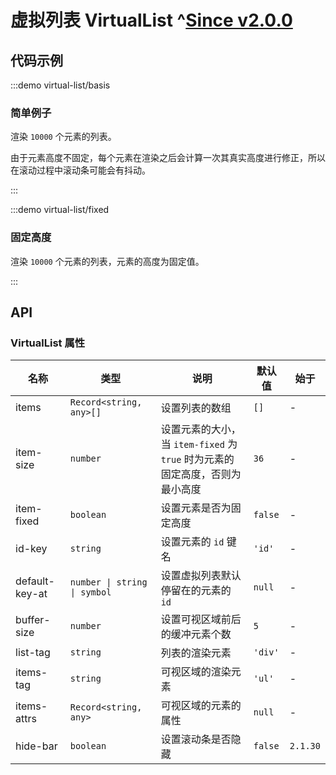 # 虚拟列表 VirtualList ^[Since v2.0.0](!s)

## 代码示例

:::demo virtual-list/basis

### 简单例子

渲染 `10000` 个元素的列表。

由于元素高度不固定，每个元素在渲染之后会计算一次其真实高度进行修正，所以在滚动过程中滚动条可能会有抖动。

:::

:::demo virtual-list/fixed

### 固定高度

渲染 `10000` 个元素的列表，元素的高度为固定值。

:::

## API

### VirtualList 属性

| 名称           | 类型                         | 说明                                                                         | 默认值  | 始于     |
| -------------- | ---------------------------- | ---------------------------------------------------------------------------- | ------- | -------- |
| items          | `Record<string, any>[]`      | 设置列表的数组                                                               | `[]`    | -        |
| item-size      | `number`                     | 设置元素的大小，当 `item-fixed` 为 `true` 时为元素的固定高度，否则为最小高度 | `36`    | -        |
| item-fixed     | `boolean`                    | 设置元素是否为固定高度                                                       | `false` | -        |
| id-key         | `string`                     | 设置元素的 `id` 键名                                                         | `'id'`  | -        |
| default-key-at | `number \| string \| symbol` | 设置虚拟列表默认停留在的元素的 `id`                                          | `null`  | -        |
| buffer-size    | `number`                     | 设置可视区域前后的缓冲元素个数                                               | `5`     | -        |
| list-tag       | `string`                     | 列表的渲染元素                                                               | `'div'` | -        |
| items-tag      | `string`                     | 可视区域的渲染元素                                                           | `'ul'`  | -        |
| items-attrs    | `Record<string, any>`        | 可视区域的元素的属性                                                         | `null`  | -        |
| hide-bar       | `boolean`                    | 设置滚动条是否隐藏                                                           | `false` | `2.1.30` |
